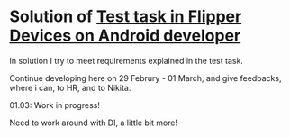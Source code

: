 # Solution of [Test task in Flipper Devices on Android developer](https://github.com/LionZXY/FlipperTestTask)

In solution I try to meet requirements explained in the test task.

Continue developing here on 29 Februry - 01 March, and give feedbacks, where i can, to HR, and to Nikita.

01.03: Work in progress!

Need to work around with DI, a little bit more!
